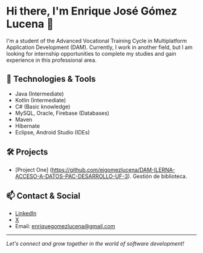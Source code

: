 # Hi there, I'm Enrique José Gómez Lucena 👋

I'm a student of the Advanced Vocational Training Cycle in Multiplatform Application Development (DAM). Currently, I work in another field, but I am looking for internship opportunities to complete my studies and gain experience in this professional area.

## 🚀 Technologies & Tools

- Java (Intermediate)
- Kotlin (Intermediate)
- C# (Basic knowledge)
- MySQL, Oracle, Firebase (Databases)
- Maven
- Hibernate
- Eclipse, Android Studio (IDEs)

## 🛠️ Projects

- [Project One] (https://github.com/ejgomezlucena/DAM-ILERNA-ACCESO-A-DATOS-PAC-DESARROLLO-UF-3). Gestión de biblioteca.
  



## 📫 Contact & Social

- [LinkedIn](https://www.linkedin.com/in/enrique-josé-gómez-lucena-624257320)
- [X](https://x.com/kikeronicus)
- Email: enriquegomezlucena@gmail.com

---

*Let's connect and grow together in the world of software development!*
